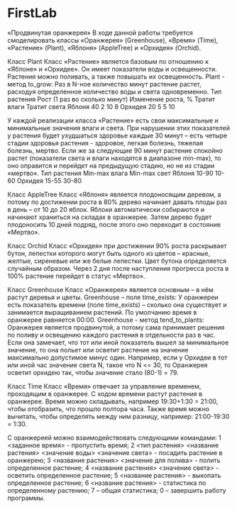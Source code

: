 # FirstLab

«Продвинутая оранжерея» 
В ходе данной работы требуется смоделировать классы «Оранжерея» (Greenhouse), «Время» (Time), «Растение» (Plant), «Яблоня» (AppleTree) и «Орхидея» (Orchid). 

Класс Plant 
Класс «Растение» является базовым по отношению к «Яблоне» и «Орхидее». Он имеет показатели воды и освещенности. Растения можно поливать, а также повышать их освещенность. 
Plant - метод to_grow: 
Раз в N-ное количество минут растение растет, расходуя определенное количество воды и света одновременно. 
Тип растения	Рост (1 раз во сколько минут)	Изменение роста, %	Тратит влаги	Тратит света
Яблоня	40	2	10	8
Орхидея	20	5	5	10

У каждой реализации класса «Растение» есть свои максимальные и минимальные значения влаги и света. При нарушении этих показателей у растения будет ухудшаться здоровье каждые 30 минут – есть четыре стадии здоровья растения - здоровое, легкая болезнь, тяжелая болезнь, мертво. 
Если же за следующие 90 минут растение спокойно растет (показатели света и влаги находятся в диапазоне min-max), то оно оправится и перейдет на предыдущую стадию, но не из стадии «мертво».
Тип растения	Min-max влага	Min-max свет
Яблоня	10-90	10-60
Орхидея	15-55	30-80




Класс AppleTree 
Класс «Яблоня» является плодоносящим деревом, а потому по достижении роста в 80% дерево начинает давать плоды раз в день – от 10 до 20 яблок. Яблоки автоматически собираются и начинают храниться на складах в оранжерее. Затем дерево будет плодоносить 10 дней подряд, после этого оно переходит в состояние «Мертво». 

Класс Orchid 
Класс «Орхидея» при достижении 90% роста раскрывает бутон, лепестки которого могут быть одного из цветов – красные, желтые, сиреневые или же белые лепестки. Цвет бутона определяется случайным образом. Через 2 дня после наступления прогресса роста в 100% растение перейдет в статус «Мертво». 

Класс Greenhouse 
Класс «Оранжерея» является основным – в нём растут деревья и цветы. 
Greenhouse – поле time_exists: 
У оранжереи есть показатель времени (поле time_exists) – сколько она существует и занимается выращиванием растений. 
По умолчанию время в оранжерее равняется 00:00. 
Greenhouse - метод tend_to_plants: 
Оранжерея является продвинутой, а потому сама принимает решения по поливу и освещению каждого растения в отдельности раз в час. Если она замечает, что тот или иной показатель вышел за минимальное значение, то она польет или осветит растение на значение максимально допустимое минус один. 
Например, если у Орхидеи в тот или иной час значение света N, такое что N <= 30, то Оранжерея осветит орхидею так, чтобы значение стало (80-1) = 79. 



Класс Time 
Класс «Время» отвечает за управление временем, проходящим в оранжерее. С ходом времени растут растения в оранжерее. Время можно складывать, например 19:30+1:30 = 21:00, чтобы отобразить, что прошло полтора часа. Также время можно вычитать, чтобы определять между ним разницу, например: 21:00-19:30 = 1:30.

С оранжереей можно взаимодействовать следующими командами: 
1 <заданное время> - пропустить время; 
2 <тип растения> <название растения> <значение воды> <значение света> - посадить растение в оранжерею; 
3 <название растения> <значение для полива> - полить определенное растение; 
4 <название растения> <значение света> - осветить определенное растение; 
5 <название растения> - выкопать определенное растение; 
6 <название растения> - статистика по определенному растению; 
7 – общая статистика; 
0 – завершить работу программы.
